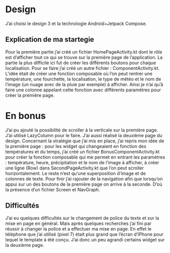 # Design
J’ai choisi le design 3 et la technologie Android+Jetpack Compose. 

## Explication de ma startegie
Pour la première partie j’ai créé un fichier HomePageActivity.kt dont le rôle est d’afficher tout ce qui se trouve sur la première page de l’application. 
La partie la plus difficile ici fut de créer les différents boutons pour chaque localisation. Pour se faire j’ai créé un autre fichier : ComponentActivity.kt. 
L’idée était de créer une fonction composable où l’on peut rentrer une température, une fourchette, la localisation, le type de météo et le nom de l’image 
(un nuage avec de la pluie par exemple) à afficher. Ainsi je n’ai qu’à faire une colonne appelant cette fonction avec différents paramètres pour créer la première page.

# En bonus 
J’ai pu ajouté la possibilité de scroller à la verticale sur la première page. J’ai utilisé LazyColumn pour le faire.
J’ai aussi réalisé la deuxième page du design. Concernant la stratégie que j’ai mis en place, j’ai repris mon idée de la première page : pour les widget qui changeaient 
en fonction des températures et du temps, j’ai créé un fichier BonusComponentActivity.kt pour créer la fonction composable qui me permet en entrant les paramètres : température, 
heure, précipitation et le nom de l’image à afficher, à créer une ligne (Row) dans SecondPageActivity.kt que l’on peut scroller horizontalement. Le reste n’est qu’une superposition 
d’image et de colonnes de texte. 
Pour finir j’ai rajouter de la navigation afin que lorsqu’on appui sur un des boutons de la première page on arrive à la seconde. D’où la présence d’un fichier Screen et NavGraph.  

## Difficultés 
J’ai eu quelques difficultés sur le changement de police du texte et sur la mise en page en général. Mais après quelques recherches j’ai fini par réussir à changer la police et a 
effectuer ma mise en page. En effet le téléphone que j’ai utilisé (pixel 7) était plus grand que l’écran d’IPhone pour lequel le template à été conçu. J’ai donc un peu agrandi certains 
widget sur la deuxième page. 


